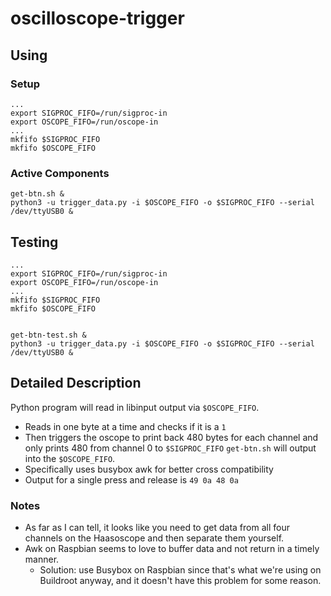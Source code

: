 # oscilloscope-trigger

## Using

### Setup
```
...
export SIGPROC_FIFO=/run/sigproc-in
export OSCOPE_FIFO=/run/oscope-in
...
mkfifo $SIGPROC_FIFO
mkfifo $OSCOPE_FIFO
```

### Active Components

```
get-btn.sh &
python3 -u trigger_data.py -i $OSCOPE_FIFO -o $SIGPROC_FIFO --serial /dev/ttyUSB0 &
```


## Testing
```
...
export SIGPROC_FIFO=/run/sigproc-in
export OSCOPE_FIFO=/run/oscope-in
...
mkfifo $SIGPROC_FIFO
mkfifo $OSCOPE_FIFO


get-btn-test.sh &
python3 -u trigger_data.py -i $OSCOPE_FIFO -o $SIGPROC_FIFO --serial /dev/ttyUSB0 &
```

## Detailed Description
Python program will read in libinput output via `$OSCOPE_FIFO`. 
- Reads in one byte at a time and checks if it is a `1`
- Then triggers the oscope to print back 480 bytes for each channel and only prints 480 from channel 0 to `$SIGPROC_FIFO`
`get-btn.sh` will output into the `$OSCOPE_FIFO`.
- Specifically uses busybox awk for better cross compatibility
- Output for a single press and release is `49 0a 48 0a`

### Notes
 - As far as I can tell, it looks like you need to get data from all four channels on the Haasoscope and then separate them yourself. 
 - Awk on Raspbian seems to love to buffer data and not return in a timely manner. 
   - Solution: use Busybox on Raspbian since that's what we're using on Buildroot anyway, and it doesn't have this problem for some reason.
